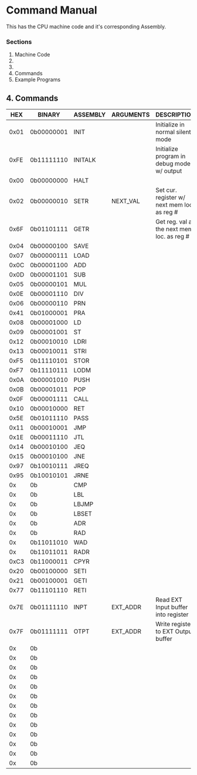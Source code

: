 # Command Manual
This has the CPU machine code and it's corresponding Assembly.

### Sections
1. Machine Code
2. 
3. 
4. Commands
5. Example Programs


## 4. Commands
| HEX  |   BINARY   | ASSEMBLY |         ARGUMENTS         |                 DESCRIPTION                 |
|------|------------|----------|---------------------------|---------------------------------------------|
| 0x01 | 0b00000001 | INIT     |                           | Initialize in normal silent mode            |
| 0xFE | 0b11111110 | INITALK  |                           | Initialize program in debug mode w/ output  |
| 0x00 | 0b00000000 | HALT     |                           |                                             |
| 0x02 | 0b00000010 | SETR     | NEXT_VAL                  | Set cur. register w/ next mem loc. as reg # |
| 0x6F | 0b01101111 | GETR     |                           | Get reg. val at the next mem. loc. as reg # |
| 0x04 | 0b00000100 | SAVE     |                           |                                     |
| 0x07 | 0b00000111 | LOAD     |                           |                                     |
| 0x0C | 0b00001100 | ADD      |                           |                                     |
| 0x0D | 0b00001101 | SUB      |                           |                                     |
| 0x05 | 0b00000101 | MUL      |                           |                                     |
| 0x0E | 0b00001110 | DIV      |                           |                                     |
| 0x06 | 0b00000110 | PRN      |                           |                                     |
| 0x41 | 0b01000001 | PRA      |                           |                                     |
| 0x08 | 0b00001000 | LD       |                           |                                     |
| 0x09 | 0b00001001 | ST       |                           |                                     |
| 0x12 | 0b00010010 | LDRI     |                           |                                     |
| 0x13 | 0b00010011 | STRI     |                           |                                     |
| 0xF5 | 0b11110101 | STOR     |                           |                                     |
| 0xF7 | 0b11110111 | LODM     |                           |                                     |
| 0x0A | 0b00001010 | PUSH     |                           |                                     |
| 0x0B | 0b00001011 | POP      |                           |                                     |
| 0x0F | 0b00001111 | CALL     |                           |                                     |
| 0x10 | 0b00010000 | RET      |                           |                                     |
| 0x5E | 0b01011110 | PASS     |                           |                                     |
| 0x11 | 0b00010001 | JMP      |                           |                                     |
| 0x1E | 0b00011110 | JTL      |                           |                                     |
| 0x14 | 0b00010100 | JEQ      |                           |                                     |
| 0x15 | 0b00010100 | JNE      |                           |                                     |
| 0x97 | 0b10010111 | JREQ     |                           |                                     |
| 0x95 | 0b10010101 | JRNE     |                           |                                     |
| 0x   | 0b         | CMP      |                           |                                     |
| 0x   | 0b         | LBL      |                           |                                     |
| 0x   | 0b         | LBJMP    |                           |                                     |
| 0x   | 0b         | LBSET    |                           |                                     |
| 0x   | 0b         | ADR      |                           |                                     |
| 0x   | 0b         | RAD      |                           |                                     |
| 0x   | 0b11011010 | WAD      |                           |                                     |
| 0x   | 0b11011011 | RADR     |                           |                                     |
| 0xC3 | 0b11000011 | CPYR     |                           |                                     |
| 0x20 | 0b00100000 | SETI     |                           |                                     |
| 0x21 | 0b00100001 | GETI     |                           |                                     |
| 0x77 | 0b11101110 | RETI     |                           |                                     |
| 0x7E | 0b01111110 | INPT     | EXT_ADDR                  | Read EXT Input buffer into register |
| 0x7F | 0b01111111 | OTPT     | EXT_ADDR                  | Write register to EXT Output buffer |
| 0x   | 0b         |          |                           |                                     |
| 0x   | 0b         |          |                           |                                     |
| 0x   | 0b         |          |                           |                                     |
| 0x   | 0b         |          |                           |                                     |
| 0x   | 0b         |          |                           |                                     |
| 0x   | 0b         |          |                           |                                     |
| 0x   | 0b         |          |                           |                                     |
| 0x   | 0b         |          |                           |                                     |
| 0x   | 0b         |          |                           |                                     |
| 0x   | 0b         |          |                           |                                     |
| 0x   | 0b         |          |                           |                                     |
| 0x   | 0b         |          |                           |                                     |
| 0x   | 0b         |          |                           |                                     |